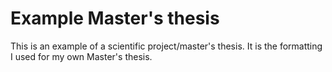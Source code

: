 # Example Master's thesis

This is an example of a scientific project/master's thesis. It is the formatting I used for my own Master's thesis.
